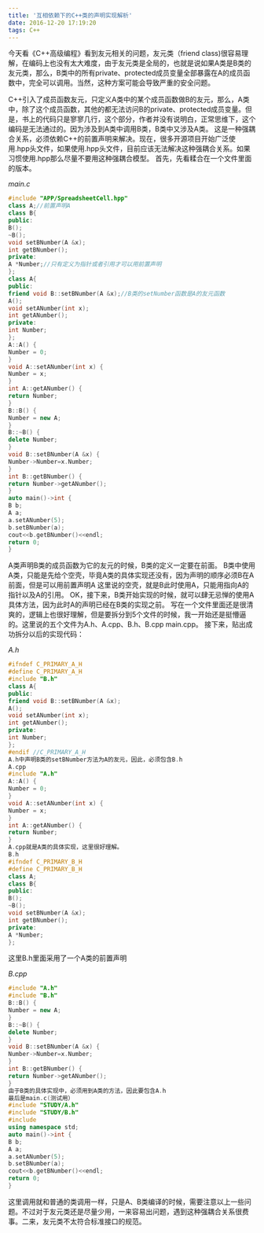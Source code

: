 ```yaml
---
title: '互相依赖下的C++类的声明实现解析'
date: 2016-12-20 17:19:20
tags: C++
---
```


今天看《C++高级编程》看到友元相关的问题，友元类（friend class)很容易理解，在编码上也没有太大难度，由于友元类是全局的，也就是说如果A类是B类的友元类，那么，B类中的所有private、protected成员变量全部暴露在A的成员函数中，完全可以调用。当然，这种方案可能会导致严重的安全问题。
<!--more-->
C++引入了成员函数友元，只定义A类中的某个成员函数做B的友元，那么，A类中，除了这个成员函数，其他的都无法访问B的private、protected成员变量。但是，书上的代码只是寥寥几行，这个部分，作者并没有说明白，正常思维下，这个编码是无法通过的。因为涉及到A类中调用B类，B类中又涉及A类。
这是一种强耦合关系，必须依赖C++的前置声明来解决。现在，很多开源项目开始广泛使用.hpp头文件，如果使用.hpp头文件，目前应该无法解决这种强耦合关系。如果习惯使用.hpp那么尽量不要用这种强耦合模型。
首先，先看糅合在一个文件里面的版本。

*main.c*

```cpp
#include "APP/SpreadsheetCell.hpp"
class A;//前置声明A
class B{
public:
B();
~B();
void setBNumber(A &x);
int getBNumber();
private:
A *Number;//只有定义为指针或者引用才可以用前置声明
};
class A{
public:
friend void B::setBNumber(A &x);//B类的setNumber函数是A的友元函数
A();
void setANumber(int x);
int getANumber();
private:
int Number;
};
A::A() {
Number = 0;
}
void A::setANumber(int x) {
Number = x;
}
int A::getANumber() {
return Number;
}
B::B() {
Number = new A;
}
B::~B() {
delete Number;
}
void B::setBNumber(A &x) {
Number->Number=x.Number;
}
int B::getBNumber() {
return Number->getANumber();
}
auto main()->int {
B b;
A a;
a.setANumber(5);
b.setBNumber(a);
cout<<b.getBNumber()<<endl;
return 0;
}
```
A类声明B类的成员函数为它的友元的时候，B类的定义一定要在前面。
B类中使用A类，只能是先给个空壳，毕竟A类的具体实现还没有，因为声明的顺序必须B在A前面，但是可以用前置声明A
这里说的空壳，就是B此时使用A，只能用指向A的指针以及A的引用。
OK，接下来，B类开始实现的时候，就可以肆无忌惮的使用A具体方法，因为此时A的声明已经在B类的实现之前。
写在一个文件里面还是很清爽的，逻辑上也很好理解，但是要拆分到5个文件的时候，我一开始还是挺懵逼的。这里说的五个文件为A.h、A.cpp、B.h、B.cpp main.cpp。
接下来，贴出成功拆分以后的实现代码：

*A.h*

```cpp
#ifndef C_PRIMARY_A_H
#define C_PRIMARY_A_H
#include "B.h"
class A{
public:
friend void B::setBNumber(A &x);
A();
void setANumber(int x);
int getANumber();
private:
int Number;
};
#endif //C_PRIMARY_A_H
A.h中声明B类的setBNumber方法为A的友元，因此，必须包含B.h
A.cpp
#include "A.h"
A::A() {
Number = 0;
}
void A::setANumber(int x) {
Number = x;
}
int A::getANumber() {
return Number;
}
A.cpp就是A类的具体实现，这里很好理解。
B.h
#ifndef C_PRIMARY_B_H
#define C_PRIMARY_B_H
class A;
class B{
public:
B();
~B();
void setBNumber(A &x);
int getBNumber();
private:
A *Number;
};
```
这里B.h里面采用了一个A类的前置声明

*B.cpp*

```cpp
#include "A.h"
#include "B.h"
B::B() {
Number = new A;
}
B::~B() {
delete Number;
}
void B::setBNumber(A &x) {
Number->Number=x.Number;
}
int B::getBNumber() {
return Number->getANumber();
}
由于B类的具体实现中，必须用到A类的方法，因此要包含A.h
最后是main.c(测试用）
#include "STUDY/A.h"
#include "STUDY/B.h"
#include
using namespace std;
auto main()->int {
B b;
A a;
a.setANumber(5);
b.setBNumber(a);
cout<<b.getBNumber()<<endl;
return 0;
}
```

这里调用就和普通的类调用一样，只是A、B类编译的时候，需要注意以上一些问题。不过对于友元类还是尽量少用，一来容易出问题，遇到这种强耦合关系很费事。二来，友元类不太符合标准接口的规范。

